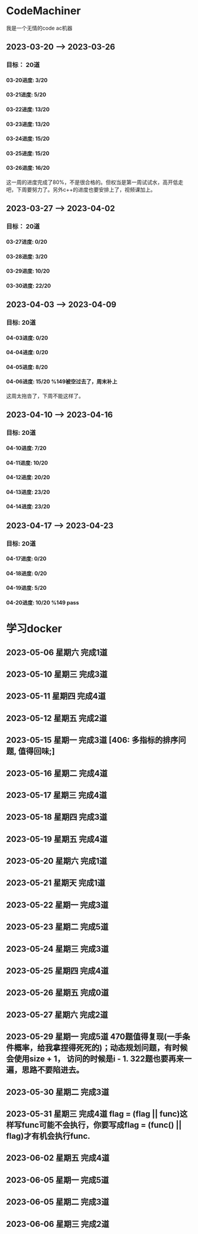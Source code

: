# CodeMachiner
我是一个无情的code ac机器

## 2023-03-20 --> 2023-03-26
### 目标： 20道

#### 03-20进度:  3/20
#### 03-21进度:  5/20
#### 03-22进度:  13/20
#### 03-23进度:  13/20
#### 03-24进度:  15/20
#### 03-25进度:  15/20
#### 03-26进度:  16/20

这一周的进度完成了80%，不是很合格的。但权当是第一周试试水，高开低走吧，下周要努力了。另外c++的进度也要安排上了，视频课加上。

## 2023-03-27 --> 2023-04-02

### 目标： 20道

#### 03-27进度:  0/20
#### 03-28进度:  3/20
#### 03-29进度:  10/20
#### 03-30进度:  22/20


## 2023-04-03 --> 2023-04-09

### 目标: 20道

#### 04-03进度:  0/20
#### 04-04进度:  0/20
#### 04-05进度:  8/20
#### 04-06进度:  15/20  %149被空过去了，周末补上
这周太拖沓了，下周不能这样了。


## 2023-04-10 --> 2023-04-16

### 目标: 20道

#### 04-10进度:  7/20
#### 04-11进度:  10/20
#### 04-12进度:  20/20
#### 04-13进度:  23/20
#### 04-14进度:  23/20

## 2023-04-17 --> 2023-04-23

### 目标: 20道

#### 04-17进度:  0/20
#### 04-18进度:  0/20
#### 04-19进度:  5/20
#### 04-20进度:  10/20 %149 pass


# 学习docker


## 2023-05-06 星期六 完成1道
## 2023-05-10 星期三 完成3道
## 2023-05-11 星期四 完成4道
## 2023-05-12 星期五 完成2道
## 2023-05-15 星期一 完成3道 [406: 多指标的排序问题, 值得回味;]
## 2023-05-16 星期二 完成4道
## 2023-05-17 星期三 完成4道
## 2023-05-18 星期四 完成3道
## 2023-05-19 星期五 完成4道
## 2023-05-20 星期六 完成1道
## 2023-05-21 星期天 完成1道
## 2023-05-22 星期一 完成3道
## 2023-05-23 星期二 完成5道
## 2023-05-24 星期三 完成3道
## 2023-05-25 星期四 完成4道
## 2023-05-26 星期五 完成0道
## 2023-05-27 星期六 完成2道
## 2023-05-29 星期一 完成5道 470题值得复现(一手条件概率，给我拿捏得死死的)；动态规划问题，有时候会使用size + 1， 访问的时候是i - 1. 322题也要再来一遍，思路不要陷进去。
## 2023-05-30 星期二 完成3道
## 2023-05-31 星期三 完成4道 flag = (flag || func)这样写func可能不会执行，你要写成flag = (func() || flag)才有机会执行func.
## 2023-06-02 星期五 完成4道
## 2023-06-05 星期一 完成5道
## 2023-06-05 星期二 完成3道
## 2023-06-06 星期三 完成2道

